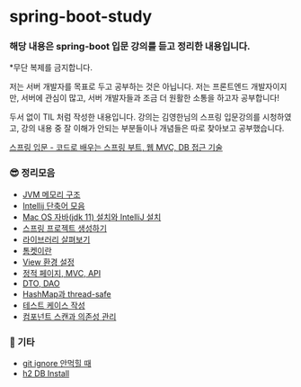 # spring-boot-study

### 해당 내용은 spring-boot 입문 강의를 듣고 정리한 내용입니다.
*무단 복제를 금지합니다.

저는 서버 개발자를 목표로 두고 공부하는 것은 아닙니다. 저는 프론트엔드 개발자이지만, 서버에 관심이 많고, 서버 개발자들과 조금 더 원활한 소통을 하고자 공부합니다!


두서 없이 TIL 처럼 작성한 내용입니다. 강의는 김영한님의 스프링 입문강의를 시청하였고, 강의 내용 중 잘 이해가 안되는 부분들이나 개념들은 따로 찾아보고 공부했습니다.

[스프링 입문 - 코드로 배우는 스프링 부트, 웹 MVC, DB 접근 기술](https://www.inflearn.com/course/%EC%8A%A4%ED%94%84%EB%A7%81-%EC%9E%85%EB%AC%B8-%EC%8A%A4%ED%94%84%EB%A7%81%EB%B6%80%ED%8A%B8/dashboard)

### 😎 정리모음
- [JVM 메모리 구조](https://skillful-limburger-539.notion.site/JVM-27588ce23d3b400fa36e066a9bbbdf08)
- [Intellij 단축어 모음](https://skillful-limburger-539.notion.site/Intellij-464433034d514a078901a78d613e1f5c)
- [Mac OS 자바(jdk 11) 설치와 IntelliJ 설치](https://skillful-limburger-539.notion.site/Mac-OS-jdk-11-IntelliJ-af8056afdfbc445faae15eb646e82d40)
- [스프링 프로젝트 생성하기](https://skillful-limburger-539.notion.site/aecf8ed46cbf4c159da6332e911120f7)
- [라이브러리 살펴보기](https://skillful-limburger-539.notion.site/3a4ae66c543541119542400623370f7d)
- [톰켓이란](https://skillful-limburger-539.notion.site/c701a7d1693944bb84edfe65549edd3a)
- [View 환경 설정](https://skillful-limburger-539.notion.site/View-4d770ac9ca374983b6d1e30f200b4725)
- [정적 페이지, MVC, API](https://skillful-limburger-539.notion.site/MVC-API-4ab3903b0428404591b90d48f820dde5)
- [DTO, DAO](https://skillful-limburger-539.notion.site/DTO-DAO-48da8b7cb447464eb42674a8761ec21c)
- [HashMap과 thread-safe](https://skillful-limburger-539.notion.site/HashMap-thread-safe-df7e3c57b7b7409880543f6f93242ab2)
- [테스트 케이스 작성](https://skillful-limburger-539.notion.site/f514992bd35c4ee9a66aa43976496e23)
- [컴포넌트 스캔과 의존성 관리](https://skillful-limburger-539.notion.site/503a40ffe4ce42a9826e142fe983e58b)

### 👀 기타
- [git ignore 안먹힐 때](https://skillful-limburger-539.notion.site/git-ignore-5bca9efeb9c2450dbd1077e9f44fec64)
- [h2 DB Install](https://skillful-limburger-539.notion.site/h2-DB-Install-for-mac-9ba5d17e9b9749c6810542d44f6ff800)

